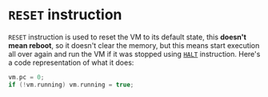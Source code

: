 # `RESET` instruction

`RESET` instruction is used to reset the VM to its default state, this **doesn't mean reboot**, so it doesn't clear the memory, but this means start execution all over again and run the VM if it was stopped using [`HALT`](./halt.md) instruction. Here's a code representation of what it does:
```cpp
vm.pc = 0;
if (!vm.running) vm.running = true;
```
